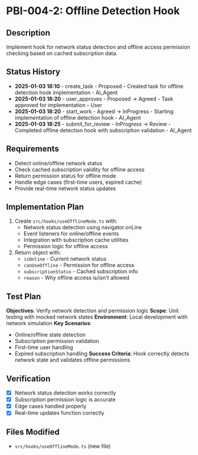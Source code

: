 # PBI-004-2: Offline Detection Hook

## Description
Implement hook for network status detection and offline access permission checking based on cached subscription data.

## Status History
- **2025-01-03 18:10** - create_task - Proposed - Created task for offline detection hook implementation - AI_Agent
- **2025-01-03 18:20** - user_approves - Proposed -> Agreed - Task approved for implementation - User
- **2025-01-03 18:20** - start_work - Agreed -> InProgress - Starting implementation of offline detection hook - AI_Agent
- **2025-01-03 18:25** - submit_for_review - InProgress -> Review - Completed offline detection hook with subscription validation - AI_Agent

## Requirements
- Detect online/offline network status
- Check cached subscription validity for offline access
- Return permission status for offline mode
- Handle edge cases (first-time users, expired cache)
- Provide real-time network status updates

## Implementation Plan
1. Create `src/hooks/useOfflineMode.ts` with:
   - Network status detection using navigator.onLine
   - Event listeners for online/offline events
   - Integration with subscription cache utilities
   - Permission logic for offline access
2. Return object with:
   - `isOnline` - Current network status
   - `canUseOffline` - Permission for offline access
   - `subscriptionStatus` - Cached subscription info
   - `reason` - Why offline access is/isn't allowed

## Test Plan
**Objectives**: Verify network detection and permission logic
**Scope**: Unit testing with mocked network states
**Environment**: Local development with network simulation
**Key Scenarios**:
- Online/offline state detection
- Subscription permission validation
- First-time user handling
- Expired subscription handling
**Success Criteria**: Hook correctly detects network state and validates offline permissions

## Verification
- [x] Network status detection works correctly
- [x] Subscription permission logic is accurate
- [x] Edge cases handled properly
- [x] Real-time updates function correctly

## Files Modified
- `src/hooks/useOfflineMode.ts` (new file) 